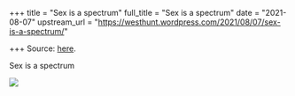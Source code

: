 +++
title = "Sex is a spectrum"
full_title = "Sex is a spectrum"
date = "2021-08-07"
upstream_url = "https://westhunt.wordpress.com/2021/08/07/sex-is-a-spectrum/"

+++
Source: [here](https://westhunt.wordpress.com/2021/08/07/sex-is-a-spectrum/).

Sex is a spectrum

![](https://westhunt.files.wordpress.com/2021/08/spectrum-1.png?w=875)
